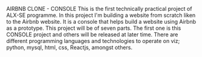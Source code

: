 AIRBNB CLONE - CONSOLE
     This is the first technically practical project of ALX-SE programme. In this project I'm building a website from scratch liken to the Airbnb website. It is a console that helps build a website using  Airbnb as a prototype.
   This project will be of seven parts. The first one is this CONSOLE project and others will be released at later time. There are different programming languages and technologies to operate on viz; python, mysql, html, css, Reactjs, amongst others.

